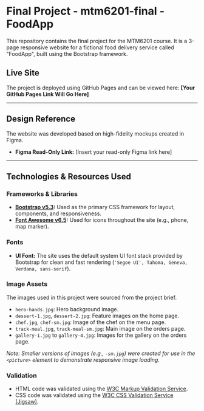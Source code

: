 # Final Project - mtm6201-final - FoodApp

This repository contains the final project for the MTM6201 course. It is a 3-page responsive website for a fictional food delivery service called "FoodApp", built using the Bootstrap framework.

## Live Site

The project is deployed using GitHub Pages and can be viewed here:
**[Your GitHub Pages Link Will Go Here]**

---

## Design Reference

The website was developed based on high-fidelity mockups created in Figma.

* **Figma Read-Only Link:** [Insert your read-only Figma link here]

---

## Technologies & Resources Used

### Frameworks & Libraries
* **[Bootstrap v5.3](https://getbootstrap.com/):** Used as the primary CSS framework for layout, components, and responsiveness.
* **[Font Awesome v6.5](https://fontawesome.com/):** Used for icons throughout the site (e.g., phone, map marker).

### Fonts
* **UI Font:** The site uses the default system UI font stack provided by Bootstrap for clean and fast rendering (`'Segoe UI', Tahoma, Geneva, Verdana, sans-serif`).

### Image Assets
The images used in this project were sourced from the project brief.
* `hero-hands.jpg`: Hero background image.
* `dessert-1.jpg`, `dessert-2.jpg`: Feature images on the home page.
* `chef.jpg`, `chef-sm.jpg`: Image of the chef on the menu page.
* `track-meal.jpg`, `track-meal-sm.jpg`: Main image on the orders page.
* `gallery-1.jpg` to `gallery-4.jpg`: Images for the gallery on the orders page.

*Note: Smaller versions of images (e.g., `-sm.jpg`) were created for use in the `<picture>` element to demonstrate responsive image loading.*

### Validation
* HTML code was validated using the [W3C Markup Validation Service](https://validator.w3.org/).
* CSS code was validated using the [W3C CSS Validation Service (Jigsaw)](https://jigsaw.w3.org/css-validator/).
